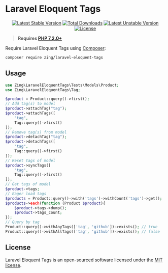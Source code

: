 # Laravel Eloquent Tags
<p align="center">
<a href="https://packagist.org/packages/zing/laravel-eloquent-tags"><img src="https://poser.pugx.org/zing/laravel-eloquent-tags/v/stable.svg" alt="Latest Stable Version"></a>
<a href="https://packagist.org/packages/zing/laravel-eloquent-tags"><img src="https://poser.pugx.org/zing/laravel-eloquent-tags/downloads" alt="Total Downloads"></a>
<a href="https://packagist.org/packages/zing/laravel-eloquent-tags"><img src="https://poser.pugx.org/zing/laravel-eloquent-tags/v/unstable.svg" alt="Latest Unstable Version"></a>
<a href="https://packagist.org/packages/zing/laravel-eloquent-tags"><img src="https://poser.pugx.org/zing/laravel-eloquent-tags/license" alt="License"></a>
</p>

> **Requires [PHP 7.2.0+](https://php.net/releases/)**

Require Laravel Eloquent Tags using [Composer](https://getcomposer.org):

```bash
composer require zing/laravel-eloquent-tags
```

## Usage

```php
use Zing\LaravelEloquentTags\Tests\Models\Product;
use Zing\LaravelEloquentTags\Tag;

$product = Product::query()->first();
// Add tag(s) to model
$product->attachTag("tag");
$product->attachTags([
    "tag",
    Tag::query()->first()
]);
// Remove tag(s) from model
$product->detachTag("tag");
$product->detachTags([
    "tag",
    Tag::query()->first()
]);
// Reset tags of model
$product->syncTags([
    "tag",
    Tag::query()->first()
]);
// Get tags of model
$product->tags;
// Eager load tags
$products = Product::query()->with('tags')->withCount('tags')->get();
$products->each(function (Product $product){
    $product->tags->dump();
    $product->tags_count;
});
// Query by tag
Product::query()->withAnyTags(['tag', 'github'])->exists(); // true
Product::query()->withAllTags(['tag', 'github'])->exists(); // false
```

## License

Laravel Eloquent Tags is an open-sourced software licensed under the [MIT license](LICENSE).
